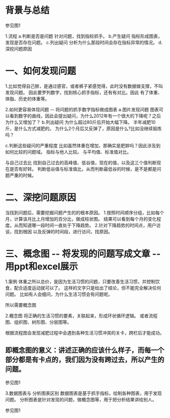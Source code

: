 # 背景与总结
参见图1

1.流程
a.判断是否是问题
针对问题，找到指标抓手。
b.产生疑问
指标形成图表，发现是否存在问题。
c.列出疑问
分析为什么那段时间会存在指标异常的情况。
d.深挖问题原因


# 一、如何发现问题
1.比如觉得自己胖，是通过感官，或者裤子紧感觉得，此时没有数据做支撑，不叫发现问题。
因此要罗列数字，找到核心抓手指标，还有有对比。因此 有了体重、体脂、历史的体重等。

2.如何更容易体现问题 -- 将问题的抓手数字指标做成图表
a.图片发现问题
图表可以看到数字的曲线，因此会提出疑问，为什么2012年有一个很大的下降呢？之后为什么又增加了？
b.列出疑问
为什么超过80斤后开始大幅下降。
半年减肥10斤，是什么方式减肥的。
为什么2个月后又反弹了，原因是什么?比如没继续锻炼吗？

c.判断这些疑问的严重程度
比如虽然体重在增加，那确实是肥胖吗？因此涉及到如何比较的问题域。
指标与他人比较。
与平均值、标准值对比。

与自己过去比
找到自己过去的高峰值、低谷值，现在的值，以及这三个值判断现在是否有好转。
判断低谷值与标准值比，从而判断最低谷的时候，是不是都是问题严重的时候。


# 二、深挖问题原因
当找到问题后，需要挖掘问题产生的的根本原因。
1.按照时间顺序分组，比如每个月，计算该月比上月增加的百分比，做成柱状图。
结果可以看到每个月的变化程度。从而知道哪一段时间一直处于下降趋势。
2.针对下降趋势的时间点，用户访谈，找到根因
以及反弹的时间段，进行访问，找原因。

# 三、概念图 -- 将发现的问题写成文章 -- 用ppt和excel展示
1.案例
体重之所以总价，是因为生活习惯的问题，只要改善生活习惯，并控制饮食，配合适度运动就可以了。
这样的文字只是给出了结论，但不能完全解决任何问题。
比如有人会细问，为什么生活习惯会有问题呢。 

所以需要概念图

2.概念图
将正确的生活习惯的要素，关联起来，形成环状循环逻辑。
或者流程图、组织图、树形图、分层图等。

根据流程图会发现减肥过程中会遇到各种生活习惯冲突的关卡，跨栏后才能成功。

## 即概念图的意义：讲述正确的应该什么样子，而每一个部分都是有卡点的，我们因为没有跨过去，所以产生的问题。
参见图1

3.数据图表与 分析图表区别
数据图表是基于抓手指标，绘制各种图表，用于发现问题。
分析图表是针对发现的问题，做概念图等，用于把分析结果讲给别人。

参见图1

